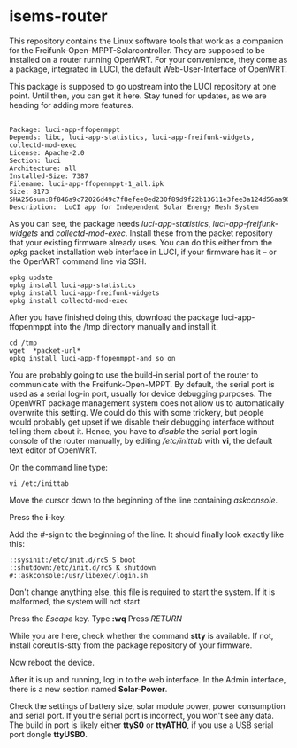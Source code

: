 # isems-router

This repository contains the Linux software tools that work as a companion for the Freifunk-Open-MPPT-Solarcontroller. They are supposed to be installed on a router running OpenWRT. For your convenience, they come as a package, integrated in LUCI, the default Web-User-Interface of OpenWRT.

This package is supposed to go upstream into the LUCI repository at one point. Until then, you can get it here. Stay tuned for updates, as we are heading for adding more features.

## 

	Package: luci-app-ffopenmppt
	Depends: libc, luci-app-statistics, luci-app-freifunk-widgets, collectd-mod-exec
	License: Apache-2.0
	Section: luci
	Architecture: all
	Installed-Size: 7387
	Filename: luci-app-ffopenmppt-1_all.ipk
	Size: 8173
	SHA256sum:8f846a9c72026d49c7f8efee0ed230f89d9f22b13611e3fee3a124d56aa90774
	Description:  LuCI app for Independent Solar Energy Mesh System
	
As you can see, the package needs *luci-app-statistics*, *luci-app-freifunk-widgets* and *collectd-mod-exec*. Install these from the packet repository that your existing firmware already uses. You can do this either from the *opkg* packet installation web interface in LUCI, if your firmware has it – or the OpenWRT command line via SSH.

	opkg update
	opkg install luci-app-statistics
	opkg install luci-app-freifunk-widgets
	opkg install collectd-mod-exec

After you have finished doing this, download the package luci-app-ffopenmppt into the /tmp directory manually and install it.

	cd /tmp
	wget  *packet-url*
	opkg install luci-app-ffopenmppt-and_so_on
	
You are probably going to use the build-in serial port of the router to communicate with the Freifunk-Open-MPPT. By default, the serial port is used as a serial log-in port, usually for device debugging purposes. The OpenWRT package management system does not allow us to automatically overwrite this setting. We could do this with some trickery, but people would probably get upset if we disable their debugging interface without telling them about it. Hence, you have to *disable* the serial port login console of the router manually, by editing */etc/inittab* with **vi**, the default text editor of OpenWRT.

On the command line type:

	vi /etc/inittab

Move the cursor down to the beginning of the line containing *askconsole*. 

Press the **i**-key.

Add the *#*-sign to the beginning of the line. It should finally look exactly like this:

	::sysinit:/etc/init.d/rcS S boot
	::shutdown:/etc/init.d/rcS K shutdown
	#::askconsole:/usr/libexec/login.sh

Don't change anything else, this file is required to start the system. If it is malformed, the system will not start.

Press the *Escape* key.
Type **:wq**
Press *RETURN*

While you are here, check whether the command **stty** is available. If not, install coreutils-stty from the package repository of your firmware.

Now reboot the device.

After it is up and running, log in to the web interface. In the Admin interface, there is a new section named **Solar-Power**.

Check the settings of battery size, solar module power, power consumption and serial port. If you the serial port is incorrect, you won't see any data. The build in port is likely either **ttyS0** or **ttyATH0**, if you use a USB serial port dongle **ttyUSB0**.

